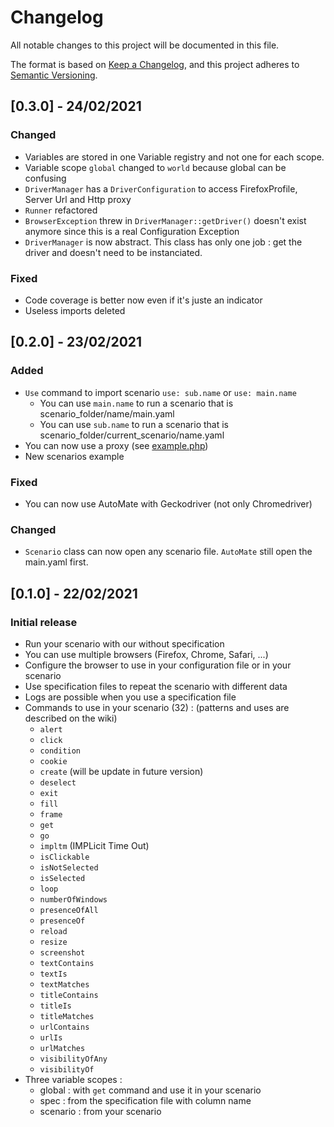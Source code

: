# Changelog

All notable changes to this project will be documented in this file.

The format is based on [Keep a Changelog](https://keepachangelog.com/en/1.0.0/),
and this project adheres to [Semantic Versioning](https://semver.org/spec/v2.0.0.html).

## [0.3.0] - 24/02/2021

### Changed

- Variables are stored in one Variable registry and not one for each scope.
- Variable scope `global` changed to `world` because global can be confusing
- `DriverManager` has a `DriverConfiguration` to access FirefoxProfile, Server Url and Http proxy
- `Runner` refactored
- `BrowserException` threw in `DriverManager::getDriver()` doesn't exist anymore since this is a real Configuration Exception
- `DriverManager` is now abstract. This class has only one job : get the driver and doesn't need to be instanciated.

### Fixed

- Code coverage is better now even if it's juste an indicator
- Useless imports deleted

## [0.2.0] - 23/02/2021

### Added

- `Use` command to import scenario `use: sub.name` or `use: main.name`
    - You can use `main.name` to run a scenario that is scenario_folder/name/main.yaml
    - You can use `sub.name` to run a scenario that is scenario_folder/current_scenario/name.yaml
- You can now use a proxy (see [example.php](example/example.php))
- New scenarios example

### Fixed

- You can now use AutoMate with Geckodriver (not only Chromedriver)

### Changed

- `Scenario` class can now open any scenario file. `AutoMate` still open the main.yaml first.

## [0.1.0] - 22/02/2021

### Initial release

- Run your scenario with our without specification
- You can use multiple browsers (Firefox, Chrome, Safari, ...)
- Configure the browser to use in your configuration file or in your scenario
- Use specification files to repeat the scenario with different data
- Logs are possible when you use a specification file
- Commands to use in your scenario (32) : (patterns and uses are described on the wiki)
    - `alert`
    - `click`
    - `condition`
    - `cookie`
    - `create` (will be update in future version)
    - `deselect`
    - `exit`
    - `fill`
    - `frame`
    - `get`
    - `go`
    - `impltm` (IMPLicit Time Out)
    - `isClickable`
    - `isNotSelected`
    - `isSelected`
    - `loop`
    - `numberOfWindows`
    - `presenceOfAll`
    - `presenceOf`
    - `reload`
    - `resize`
    - `screenshot`
    - `textContains`
    - `textIs`
    - `textMatches`
    - `titleContains`
    - `titleIs`
    - `titleMatches`
    - `urlContains`
    - `urlIs`
    - `urlMatches`
    - `visibilityOfAny`
    - `visibilityOf`
- Three variable scopes :
    - global : with `get` command and use it in your scenario
    - spec : from the specification file with column name
    - scenario : from your scenario


